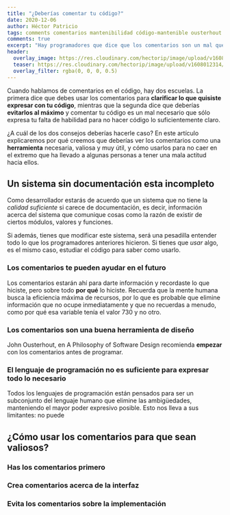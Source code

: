 ```yaml
---
title: "¿Deberías comentar tu código?"
date: 2020-12-06
author: Héctor Patricio
tags: comments comentarios mantenibilidad código-mantenible ousterhout aposd
comments: true
excerpt: "Hay programadores que dice que los comentarios son un mal que se debería evitar al máximo posible. Aquí proponemos lo contrario: usa los comentarios correctamente para crear código mantenible."
header:
  overlay_image: https://res.cloudinary.com/hectorip/image/upload/v1608012314/snapbuilder_ykt2d6.png
  teaser: https://res.cloudinary.com/hectorip/image/upload/v1608012314/snapbuilder_ykt2d6.png
  overlay_filter: rgba(0, 0, 0, 0.5)
---
```


Cuando hablamos de comentarios en el código, hay dos escuelas. La primera dice que debes usar los comentarios para **clarificar lo que quisiste expresar con tu código**, mientras que la segunda dice que deberías **evitarlos al máximo** y comentar tu código es un mal necesario que sólo expresa tu falta de habilidad para no hacer código lo suficientemente claro.

¿A cuál de los dos consejos deberías hacerle caso? En este artículo explicaremos por qué creemos que deberías ver los comentarios como una **herramienta** necesaria, valiosa y muy útil, y cómo usarlos para no caer en el extremo que ha llevado a algunas personas a tener una mala actitud hacia ellos.

## Un sistema sin documentación esta incompleto

Como desarrollador estarás de acuerdo que un sistema que no tiene la _calidad suficiente_ si carece de documentación, es decir, información acerca del sistema que comunique cosas como la razón de existir de ciertos módulos, valores y funciones.

Si además, tienes que modificar este sistema, será una pesadilla entender todo lo que los programadores anteriores hicieron. Si tienes que _usar_ algo, es el mismo caso, estudiar el código para saber como usarlo.
### Los comentarios te pueden ayudar en el futuro

Los comentarios estarán ahí para darte información y recordaste lo que hiciste, pero sobre todo **por qué** lo hiciste. Recuerda que la mente humana busca la eficiencia máxima de recursos, por lo que es probable que elimine información que no ocupe inmediatamente y que no recuerdas a menudo, como por qué esa variable tenía el valor 730 y no otro.

### Los comentarios son una buena herramienta de diseño

John Ousterhout, en A Philosophy of Software Design recomienda **empezar** con los comentarios antes de programar.
### El lenguaje de programación no es suficiente para expresar todo lo necesario

Todos los lenguajes de programación están pensados para ser un subconjunto del lenguaje humano que elimine las ambigüedades, manteniendo el mayor poder expresivo posible. Esto nos lleva a sus limitantes: no puede
## ¿Cómo usar los comentarios para que sean valiosos?

### Has los comentarios primero

### Crea comentarios acerca de la interfaz

### Evita los comentarios sobre la implementación
